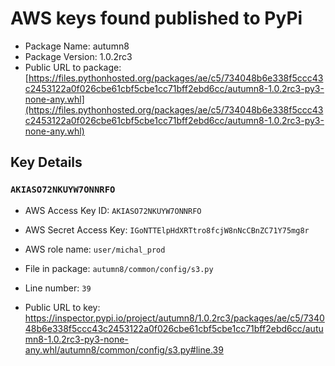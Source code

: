 # AWS keys found published to PyPi

* Package Name: autumn8
* Package Version: 1.0.2rc3
* Public URL to package: [https://files.pythonhosted.org/packages/ae/c5/734048b6e338f5ccc43c2453122a0f026cbe61cbf5cbe1cc71bff2ebd6cc/autumn8-1.0.2rc3-py3-none-any.whl](https://files.pythonhosted.org/packages/ae/c5/734048b6e338f5ccc43c2453122a0f026cbe61cbf5cbe1cc71bff2ebd6cc/autumn8-1.0.2rc3-py3-none-any.whl)

## Key Details

### `AKIASO72NKUYW7ONNRFO`

* AWS Access Key ID: `AKIASO72NKUYW7ONNRFO`
* AWS Secret Access Key: `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` 
* AWS role name: `user/michal_prod`
* File in package: `autumn8/common/config/s3.py`
* Line number: `39`

* Public URL to key: https://inspector.pypi.io/project/autumn8/1.0.2rc3/packages/ae/c5/734048b6e338f5ccc43c2453122a0f026cbe61cbf5cbe1cc71bff2ebd6cc/autumn8-1.0.2rc3-py3-none-any.whl/autumn8/common/config/s3.py#line.39



